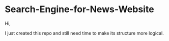 # Search-Engine-for-News-Website
Hi, 

I just created this repo and still need time to make its structure more logical.
